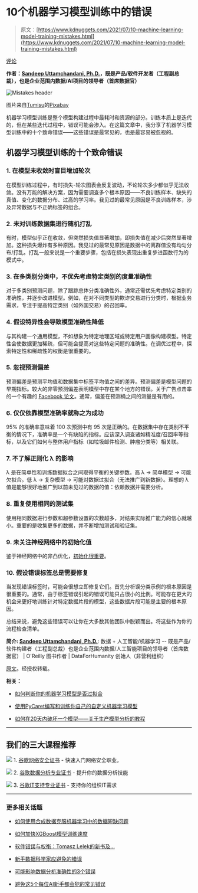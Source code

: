 # 10个机器学习模型训练中的错误

> 原文：[https://www.kdnuggets.com/2021/07/10-machine-learning-model-training-mistakes.html](https://www.kdnuggets.com/2021/07/10-machine-learning-model-training-mistakes.html)

[评论](#comments)

**作者：[Sandeep Uttamchandani, Ph.D.](https://www.linkedin.com/in/sandeepuc/)，既是产品/软件开发者（工程副总裁），也是企业范围内数据/AI项目的领导者（首席数据官）**

![Mistakes header](../Images/70a570ad807374cd4dd6269c8abf20d0.png)

图片来自[Tumisu](https://pixabay.com/users/tumisu-148124/?utm_source=link-attribution&utm_medium=referral&utm_campaign=image&utm_content=1966448)的[Pixabay](https://pixabay.com/?utm_source=link-attribution&utm_medium=referral&utm_campaign=image&utm_content=1966448)

机器学习模型训练是整个模型构建过程中最耗时和资源的部分。训练本质上是迭代的，但在某些迭代过程中，错误可能会渗入。在这篇文章中，我分享了机器学习模型训练中的十个致命错误——这些错误是最常见的，也是最容易被忽视的。

## 机器学习模型训练的十个致命错误

### **1\. 在模型未收敛时盲目增加轮次**

在模型训练过程中，有时损失-轮次图表会反复波动，不论轮次多少都似乎无法收敛。没有万能的解决方案，因为需要调查多个根本原因——不良训练样本、缺失的真值、变化的数据分布、过高的学习率。我见过的最常见原因是不良训练样本，涉及异常数据与不正确标签的组合。

### 2. **未对训练数据集进行随机打乱**

有时，模型似乎正在收敛，但突然损失值显著增加，即损失值在减少后突然显著增加。这种损失爆炸有多种原因。我见过的最常见原因是数据中的离群值没有均匀分布/打乱。打乱一般来说是一个重要步骤，包括在损失表现出重复步进函数行为的模式中。

### 3. **在多类别分类中，不优先考虑特定类别的度量准确性**

对于多类别预测问题，除了跟踪总体分类准确性外，通常还需优先考虑特定类别的准确性，并逐步改进模型。例如，在对不同类型的欺诈交易进行分类时，根据业务需求，专注于提高特定类别（如外国交易）的召回率。

### 4. **假设特异性会导致模型准确性降低**

与其构建一个通用模型，不如想象为特定地理区域或特定用户画像构建模型。特定性会使数据更加稀疏，但可能会提高对这些特定问题的准确性。在调优过程中，探索特定性和稀疏性的权衡是很重要的。

### 5. **忽视预测偏差**

预测偏差是预测平均值和数据集中标签平均值之间的差异。预测偏差是模型问题的早期指标。较大的非零预测偏差表明模型中存在某个地方的错误。关于广告点击率的一个有趣的 [Facebook 论文](https://research.fb.com/wp-content/uploads/2016/11/practical-lessons-from-predicting-clicks-on-ads-at-facebook.pdf)。通常，偏差在预测桶之间的测量是有用的。

### 6. **仅仅依靠模型准确率就称之为成功**

95% 的准确率意味着 100 次预测中有 95 次是正确的。在数据集中存在类别不平衡的情况下，准确率是一个有缺陷的指标。应该深入调查诸如精准度/召回率等指标，以及它们如何与整体用户指标（如垃圾邮件检测、肿瘤分类等）相关联。

### 7. **不了解正则化 λ 的影响**

λ 是在简单性和训练数据拟合之间取得平衡的关键参数。高 λ → 简单模型 → 可能欠拟合。低 λ → 复杂模型 → 可能对数据过拟合（无法推广到新数据）。理想的 λ 值是能够很好地推广到以前未见过的数据的值：依赖数据并需要分析。

### 8. 重复使用相同的测试集

使用相同数据进行参数和超参数设置的次数越多，对结果实际推广能力的信心就越小。重要的是收集更多的数据，并不断增加测试和验证集。

### **9. 未关注神经网络中的初始化值**

鉴于神经网络中的非凸优化，[初始化很重要](https://www.deeplearning.ai/ai-notes/initialization/)。

### 10. 假设错误标签总是需要修复

当发现错误标签时，可能会很想立即修复它们。首先分析误分类示例的根本原因是很重要的。通常，由于标签错误引起的错误可能只占很小的比例。可能存在更大的机会来更好地训练针对特定数据片段的模型，这些数据片段可能是主要的根本原因。

总结来说，避免这些错误可以让你在大多数其他团队中脱颖而出。将这些作为你的流程检查清单。

**简介: [Sandeep Uttamchandani, Ph.D.](https://www.linkedin.com/in/sandeepuc/)**: 数据 + 人工智能/机器学习 -- 既是产品/软件构建者（工程副总裁）也是企业范围内数据/人工智能项目的领导者（首席数据官） | O'Reilly 图书作者 | DataForHumanity 创始人（非营利组织）

[原文](https://betterprogramming.pub/10-deadly-sins-of-ml-model-training-a5046c1f5094)。经授权转载。

**相关：**

+   [如何判断你的机器学习模型是否过拟合](/2021/05/how-determine-machine-learning-model-overtrained.html)

+   [使用PyCaret编写和训练你自己的自定义机器学习模型](/2021/05/pycaret-write-train-custom-machine-learning-models.html)

+   [如何在20天内破坏一个模型——关于生产模型分析的教程](/2021/03/break-model-20-days-tutorial-production-model-analytics.html)

* * *

## 我们的三大课程推荐

![](../Images/0244c01ba9267c002ef39d4907e0b8fb.png) 1\. [谷歌网络安全证书](https://www.kdnuggets.com/google-cybersecurity) - 快速入门网络安全职业。

![](../Images/e225c49c3c91745821c8c0368bf04711.png) 2\. [谷歌数据分析专业证书](https://www.kdnuggets.com/google-data-analytics) - 提升你的数据分析技能

![](../Images/0244c01ba9267c002ef39d4907e0b8fb.png) 3\. [谷歌IT支持专业证书](https://www.kdnuggets.com/google-itsupport) - 支持你的组织IT需求

* * *

### 更多相关话题

+   [如何使用合成数据克服机器学习中的数据短缺问题](https://www.kdnuggets.com/2022/03/synthetic-data-overcome-data-shortages-machine-learning-model-training.html)

+   [如何加快XGBoost模型训练速度](https://www.kdnuggets.com/2021/12/speed-xgboost-model-training.html)

+   [软件错误与权衡：Tomasz Lelek的新书及…](https://www.kdnuggets.com/2021/12/manning-software-mistakes-tradeoffs-book.html)

+   [新手数据科学家应避免的错误](https://www.kdnuggets.com/2022/06/mistakes-newbie-data-scientists-avoid.html)

+   [可能影响数据分析准确性的3个错误](https://www.kdnuggets.com/2023/03/3-mistakes-could-affecting-accuracy-data-analytics.html)

+   [避免这5个每位AI新手都会犯的常见错误](https://www.kdnuggets.com/avoid-these-5-common-mistakes-every-novice-in-ai-makes)
